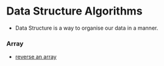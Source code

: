 # Data Structure Algorithms
* Data Structure is a way to organise our data in a manner.

### Array
* [reverse an array](https://github.com/vipuljain08/data-structure-algorithms/blob/master/Array/Reverse-an-array/reverseArray.js)